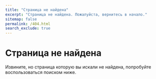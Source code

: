 ```yaml
---
title: "Страница не найдена"
excerpt: "Страница не найдена. Пожалуйста, вернитесь в начало."
sitemap: false
permalink: /404.html
search_exclude: true
---
```


<h1>Страница не найдена</h1>

<p>Извините, но страница которую вы искали не найдена, попробуйте воспользоваться поиском ниже.</p>

<script>
  var GOOG_FIXURL_LANG = 'en';
  var GOOG_FIXURL_SITE = '{{ site.url }}'
</script>
<script src="https://linkhelp.clients.google.com/tbproxy/lh/wm/fixurl.js">
</script>
